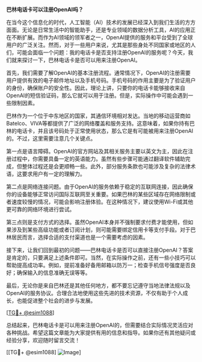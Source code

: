 **巴林电话卡可以注册OpenAI吗？**

在当今这个信息化的时代，人工智能（AI）技术的发展已经深入到我们生活的方方面面。无论是日常生活中的智能助手，还是专业领域的数据分析工具，AI的应用正在不断扩展。而作为AI领域的领军者之一，OpenAI提供的服务和平台受到了全球用户的广泛关注。然而，对于一些用户来说，尤其是那些身处不同国家或地区的人们，可能会面临一个问题：我的电话卡是否支持注册OpenAI的服务呢？今天，我们就来探讨一下，巴林电话卡是否可以用来注册OpenAI。

首先，我们需要了解OpenAI的基本注册流程。通常情况下，OpenAI的注册需要用户提供有效的电子邮件地址以及手机号码。手机号码的作用主要是为了验证用户的身份，确保账户的安全性。因此，理论上讲，只要你的电话卡能够接收来自OpenAI的短信验证码，那么它就可以用于注册。但是，实际操作中可能会遇到一些限制因素。

巴林作为一个位于中东地区的国家，其通信环境相对发达。当地的移动运营商如Batelco、VIVA等都提供了广泛的网络覆盖和服务支持。这意味着，如果你持有巴林的电话卡，并且该号码处于正常使用状态，那么它是有可能被用来注册OpenAI的。不过，这里需要注意几个关键点。

第一点是语言障碍。OpenAI的官方网站及其相关服务主要以英文为主，因此在注册过程中，你需要具备一定的英语能力。虽然有些步骤可能通过翻译软件辅助完成，但整体过程还是会更顺畅一些。此外，部分服务条款也可能涉及复杂的法律术语，这要求用户有一定的理解力。

第二点是网络连接问题。由于OpenAI的服务依赖于稳定的互联网连接，因此确保你的设备能够正常访问国际互联网至关重要。如果巴林的某些区域存在网络限制或者速度较慢的情况，可能会影响注册体验。在这种情况下，建议使用Wi-Fi或其他更可靠的网络环境进行尝试。

第三点则是支付方式的选择。虽然OpenAI本身并不强制要求付费才能使用，但如果涉及到某些高级功能或者订阅计划，则可能需要绑定信用卡等支付手段。对于巴林居民而言，选择合适的支付渠道也是一个需要考虑的因素。

接下来，让我们回到最初的问题——巴林电话卡是否可以直接注册OpenAI？答案是肯定的，只要满足上述条件即可。当然，在实际操作之前，还有一些小技巧可以帮助提高成功率。例如，提前准备好备用邮箱以防万一；检查手机信号强度是否良好；确保输入的信息准确无误等等。

最后，无论你是来自巴林还是其他任何地方，都不要忘记遵守当地法律法规以及OpenAI的服务协议。合理合法地使用这些先进的技术资源，不仅有助于个人成长，也能促进整个社会的进步与发展。

[[TG💪+ @esim1088](https://t.me/s/esim1088)]

总结起来，巴林电话卡是可以用来注册OpenAI的，但需要结合实际情况灵活应对各种挑战。希望这篇文章能为大家提供有用的信息和指导。如果你还有其他疑问或经验分享，欢迎随时留言交流！

[[TG💪+ @esim1088] ![Image](https://i.postimg.cc/4NQfJmqS/Snipaste-2025-05-13-00-14-12.png)]